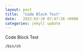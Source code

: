 ```yaml
---
layout: post
title:  "Code Block Test"
date:   2022-03-20 07:47:36 +0900
categories: jekyll update
---
```


Code Block Test

```
/bin/sh
```
